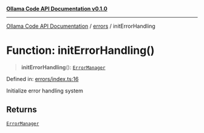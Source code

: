 [**Ollama Code API Documentation v0.1.0**](../../README.md)

***

[Ollama Code API Documentation](../../modules.md) / [errors](../README.md) / initErrorHandling

# Function: initErrorHandling()

> **initErrorHandling**(): [`ErrorManager`](../interfaces/ErrorManager.md)

Defined in: [errors/index.ts:16](https://github.com/erichchampion/ollama-code/blob/3ba5f33b3e9ed162574fb0c1b20bfa222984db0a/ollama-code/src/errors/index.ts#L16)

Initialize error handling system

## Returns

[`ErrorManager`](../interfaces/ErrorManager.md)
